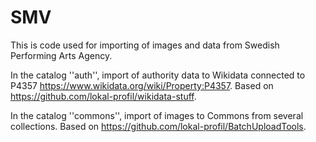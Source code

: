 # SMV
This is code used for importing of images and data from Swedish Performing Arts Agency.

In the catalog ''auth'', import of authority data to Wikidata connected to P4357 https://www.wikidata.org/wiki/Property:P4357. Based on https://github.com/lokal-profil/wikidata-stuff.

In the catalog ''commons'', import of images to Commons from several collections. Based on https://github.com/lokal-profil/BatchUploadTools.
